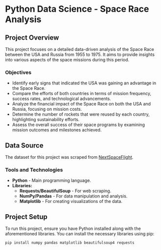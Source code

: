 # Python Data Science - Space Race Analysis

## Project Overview

This project focuses on a detailed data-driven analysis of the Space Race between the USA and Russia from 1955 to 1975. It aims to provide insights into various aspects of the space missions during this period.

### Objectives

- Identify early signs that indicated the USA was gaining an advantage in the Space Race.
- Compare the efforts of both countries in terms of mission frequency, success rates, and technological advancements.
- Analyze the financial impact of the Space Race on both the USA and Russia, focusing on mission costs.
- Determine the number of rockets that were reused by each country, highlighting sustainability efforts.
- Assess the overall success of their space programs by examining mission outcomes and milestones achieved.


## Data Source

The dataset for this project was scraped from [NextSpaceFlight](https://nextspaceflight.com/launches/past/?page=1&search=).

### Tools and Technologies

- **Python** - Main programming language.
- **Libraries:**
  - **Requests/BeautifulSoup** - For web scraping.
  - **NumPy/Pandas** - For data manipulation and analysis.
  - **Matplotlib** - For creating visualizations of the data.

## Project Setup

To run this project, ensure you have Python installed along with the aforementioned libraries. You can install the necessary libraries using pip:

```bash
pip install numpy pandas matplotlib beautifulsoup4 requests
```